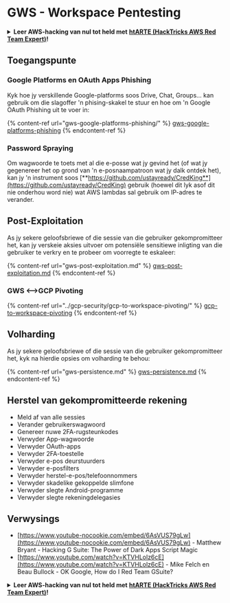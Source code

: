 # GWS - Workspace Pentesting

<details>

<summary><strong>Leer AWS-hacking van nul tot held met</strong> <a href="https://training.hacktricks.xyz/courses/arte"><strong>htARTE (HackTricks AWS Red Team Expert)</strong></a><strong>!</strong></summary>

Ander maniere om HackTricks te ondersteun:

* As jy wil sien dat jou **maatskappy geadverteer word in HackTricks** of **HackTricks aflaai in PDF-formaat**, kyk na die [**SUBSCRIPTION PLANS**](https://github.com/sponsors/carlospolop)!
* Kry die [**amptelike PEASS & HackTricks swag**](https://peass.creator-spring.com)
* Ontdek [**The PEASS Family**](https://opensea.io/collection/the-peass-family), ons versameling eksklusiewe [**NFTs**](https://opensea.io/collection/the-peass-family)
* **Sluit aan by die** 💬 [**Discord-groep**](https://discord.gg/hRep4RUj7f) of die [**telegram-groep**](https://t.me/peass) of **volg** my op **Twitter** 🐦 [**@carlospolopm**](https://twitter.com/carlospolopm)**.**
* **Deel jou hacking-truuks deur PR's in te dien by die** [**HackTricks**](https://github.com/carlospolop/hacktricks) en [**HackTricks Cloud**](https://github.com/carlospolop/hacktricks-cloud) GitHub-opslagplekke.

</details>

## Toegangspunte

### Google Platforms en OAuth Apps Phishing

Kyk hoe jy verskillende Google-platforms soos Drive, Chat, Groups... kan gebruik om die slagoffer 'n phising-skakel te stuur en hoe om 'n Google OAuth Phishing uit te voer in:

{% content-ref url="gws-google-platforms-phishing/" %}
[gws-google-platforms-phishing](gws-google-platforms-phishing/)
{% endcontent-ref %}

### Password Spraying

Om wagwoorde te toets met al die e-posse wat jy gevind het (of wat jy gegenereer het op grond van 'n e-posnaampatroon wat jy dalk ontdek het), kan jy 'n instrument soos [**https://github.com/ustayready/CredKing**](https://github.com/ustayready/CredKing) gebruik (hoewel dit lyk asof dit nie onderhou word nie) wat AWS lambdas sal gebruik om IP-adres te verander.

## Post-Exploitation

As jy sekere geloofsbriewe of die sessie van die gebruiker gekompromitteer het, kan jy verskeie aksies uitvoer om potensiële sensitiewe inligting van die gebruiker te verkry en te probeer om voorregte te eskaleer:

{% content-ref url="gws-post-exploitation.md" %}
[gws-post-exploitation.md](gws-post-exploitation.md)
{% endcontent-ref %}

### GWS <-->GCP Pivoting

{% content-ref url="../gcp-security/gcp-to-workspace-pivoting/" %}
[gcp-to-workspace-pivoting](../gcp-security/gcp-to-workspace-pivoting/)
{% endcontent-ref %}

## Volharding

As jy sekere geloofsbriewe of die sessie van die gebruiker gekompromitteer het, kyk na hierdie opsies om volharding te behou:

{% content-ref url="gws-persistence.md" %}
[gws-persistence.md](gws-persistence.md)
{% endcontent-ref %}

## Herstel van gekompromitteerde rekening

* Meld af van alle sessies
* Verander gebruikerswagwoord
* Genereer nuwe 2FA-rugsteunkodes
* Verwyder App-wagwoorde
* Verwyder OAuth-apps
* Verwyder 2FA-toestelle
* Verwyder e-pos deurstuurders
* Verwyder e-posfilters
* Verwyder herstel-e-pos/telefoonnommers
* Verwyder skadelike gekoppelde slimfone
* Verwyder slegte Android-programme
* Verwyder slegte rekeningdelegasies

## Verwysings

* [https://www.youtube-nocookie.com/embed/6AsVUS79gLw](https://www.youtube-nocookie.com/embed/6AsVUS79gLw) - Matthew Bryant - Hacking G Suite: The Power of Dark Apps Script Magic
* [https://www.youtube.com/watch?v=KTVHLolz6cE](https://www.youtube.com/watch?v=KTVHLolz6cE) - Mike Felch en Beau Bullock - OK Google, How do I Red Team GSuite?

<details>

<summary><strong>Leer AWS-hacking van nul tot held met</strong> <a href="https://training.hacktricks.xyz/courses/arte"><strong>htARTE (HackTricks AWS Red Team Expert)</strong></a><strong>!</strong></summary>

Ander maniere om HackTricks te ondersteun:

* As jy wil sien dat jou **maatskappy geadverteer word in HackTricks** of **HackTricks aflaai in PDF-formaat**, kyk na die [**SUBSCRIPTION PLANS**](https://github.com/sponsors/carlospolop)!
* Kry die [**amptelike PEASS & HackTricks swag**](https://peass.creator-spring.com)
* Ontdek [**The PEASS Family**](https://opensea.io/collection/the-peass-family), ons versameling eksklusiewe [**NFTs**](https://opensea.io/collection/the-peass-family)
* **Sluit aan by die** 💬 [**Discord-groep**](https://discord.gg/hRep4RUj7f) of die [**telegram-groep**](https://t.me/peass) of **volg** my op **Twitter** 🐦 [**@carlospolopm**](https://twitter.com/carlospolopm)**.**
* **Deel jou hacking-truuks deur PR's in te dien by die** [**HackTricks**](https://github.com/carlospolop/hacktricks) en [**HackTricks Cloud**](https://github.com/carlospolop/hacktricks-cloud) GitHub-opslagplekke.

</details>
